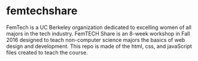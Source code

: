 # femtechshare
FemTech is a UC Berkeley organization dedicated to excelling women of all majors in the tech industry. FemTECH Share is an 8-week workshop in Fall 2016 designed to teach non-computer science majors the basics of web design and development. This repo is made of the html, css, and javaScript files created to teach the course.
